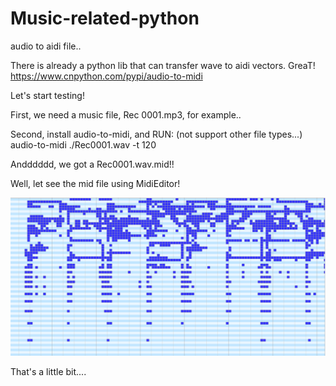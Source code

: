 # Music-related-python
audio to aidi file..


There is already a python lib that can transfer wave to aidi vectors.
GreaT!
https://www.cnpython.com/pypi/audio-to-midi 


Let's start testing!

First, we need a music file, Rec 0001.mp3, for example..

Second, install audio-to-midi, and RUN: (not support other file types...)
audio-to-midi ./Rec0001.wav -t 120


Andddddd, we got a Rec0001.wav.mid!!

Well, let see the mid file using MidiEditor!

![](./figs/midi_kaf.png)

That's a little bit....


